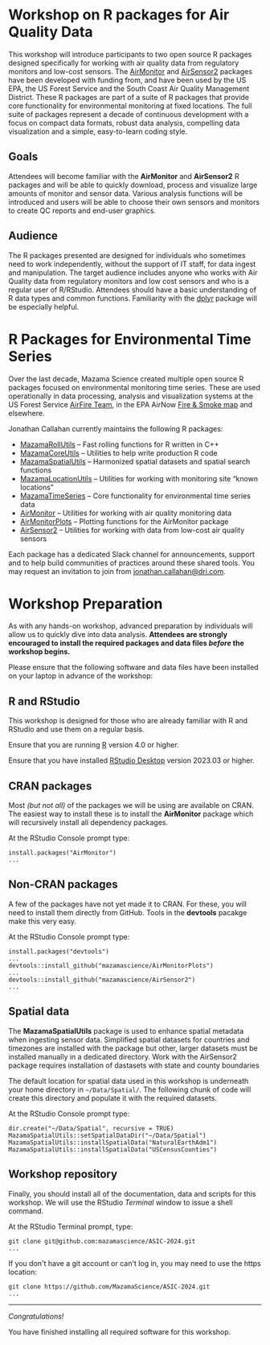 # Workshop on R packages for Air Quality Data

This workshop will introduce participants to two open source R packages designed
specifically for
working with air quality data from regulatory monitors and low-cost sensors. The
[AirMonitor](https://mazamascience.github.io/AirMonitor) and
[AirSensor2](https://mazamascience.github.io/AirSensor2) packages
have been developed with funding from, and have been used by the US EPA, the US
Forest Service and the South Coast Air Quality Management District. These R
packages are part of a suite of R packages that provide core functionality for environmental monitoring at fixed locations. The full suite of packages
represent a decade of continuous development with a focus on
compact data formats, robust data analysis, compelling data visualization and a
simple, easy-to-learn coding style.

## Goals

Attendees will become familiar with the **AirMonitor** and **AirSensor2** R
packages and will be able to quickly download, process and visualize large
amounts of monitor and sensor data. Various analysis functions will be
introduced and users will be able to choose their own sensors and monitors to
create QC reports and end-user graphics.

## Audience

The R packages presented are designed for individuals who sometimes need to work
independently, without the support of IT staff, for data ingest and manipulation.
The target audience includes anyone who works with Air Quality data from
regulatory monitors and low cost sensors and who is a regular user of R/RStudio.
Attendees should have a basic understanding of R data types and common functions.
Familiarity with the [dplyr](https://dplyr.tidyverse.org) package will be
especially helpful.

# R Packages for Environmental Time Series

Over the last decade, Mazama Science created multiple open source R packages
focused on environmental monitoring time series. These are used operationally in
data processing, analysis and visualization systems at the
US Forest Service [AirFire Team](https://portal.airfire.org/home), in the
EPA AirNow [Fire & Smoke map](https://fire.airnow.gov) and elsewhere.

Jonathan Callahan currently maintains the following R packages:

- [MazamaRollUtils](https://github.com/MazamaScience/MazamaRollUtils) – Fast rolling functions for R written in C++
- [MazamaCoreUtils](https://github.com/MazamaScience/MazamaCoreUtils) – Utilities to help write production R code
- [MazamaSpatialUtils](https://github.com/MazamaScience/MazamaSpatialUtils) – Harmonized spatial datasets and spatial search functions
- [MazamaLocationUtils](https://github.com/MazamaScience/MazamaLocationUtils) – Utilities for working with monitoring site “known locations”
- [MazamaTimeSeries](https://github.com/MazamaScience/MazamaTimeSeries) – Core functionality for environmental time series data
- [AirMonitor](https://github.com/MazamaScience/AirMonitor) – Utilities for working with air quality monitoring data
- [AirMonitorPlots](https://github.com/MazamaScience/AirMonitorPlots) – Plotting functions for the AirMonitor package
- [AirSensor2](https://github.com/MazamaScience/AirSensor2) – Utilities for working with data from low-cost air quality sensors

Each package has a dedicated Slack channel for announcements, support and to
help build communities of practices around these shared tools. You may request
an invitation to join from jonathan.callahan@dri.com.

# Workshop Preparation

As with any hands-on workshop, advanced preparation by individuals will allow
us to quickly dive into data analysis. **Attendees are strongly encouraged to
install the required packages and data files _before_ the workshop begins.**

Please ensure that the following software and data files have been installed
on your laptop in advance of the workshop:

## R and RStudio

This workshop is designed for those who are already familiar with R and RStudio
and use them on a regular basis.

Ensure that you are running [R](https://www.r-project.org) version 4.0 or higher.

Ensure that you have installed [RStudio Desktop](https://posit.co/download/rstudio-desktop/)
version 2023.03 or higher.

## CRAN packages

Most _(but not all)_ of the packages we will be using are available on CRAN.
The easiest way to install these is to install the **AirMonitor** package which
will recursively install all dependency packages.

At the RStudio Console prompt type:

```
install.packages("AirMonitor")
...
```

## Non-CRAN packages

A few of the packages have not yet made it to CRAN. For these, you will need
to install them directly from GitHub. Tools in the **devtools** pacakge make
this very easy.

At the RStudio Console prompt type:

```
install.packages("devtools")
...
devtools::install_github("mazamascience/AirMonitorPlots")
...
devtools::install_github("mazamascience/AirSensor2")
...
```

## Spatial data

The **MazamaSpatialUtils** package is used to enhance spatial metadata when
ingesting sensor data. Simplified spatial datasets for countries and timezones
are installed with the package but other, larger datasets must be installed
manually in a dedicated directory. Work with the AirSensor2 package requires
installation of dastasets with state and county boundaries

The default location for spatial data used in this workshop is underneath
your home directory in `~/Data/Spatial/`. The following chunk of code will
create this directory and populate it with the required datasets.

At the RStudio Console prompt type:

```
dir.create("~/Data/Spatial", recursive = TRUE)
MazamaSpatialUtils::setSpatialDataDir("~/Data/Spatial")
MazamaSpatialUtils::installSpatialData("NaturalEarthAdm1")
MazamaSpatialUtils::installSpatialData("USCensusCounties")
```

## Workshop repository

Finally, you should install all of the documentation, data and scripts for this
workshop. We will use the RStudio _Terminal_ window to issue a shell command.

At the RStudio Terminal prompt, type:

```
git clone git@github.com:mazamascience/ASIC-2024.git
...
```

If you don't have a git account or can't log in, you may need to use the
https location:

```
git clone https://github.com/MazamaScience/ASIC-2024.git
...
```

---

_Congratulations!_

You have finished installing all required software for this workshop.
